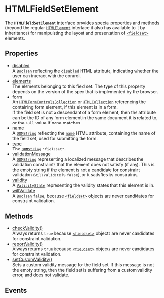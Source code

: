# HTMLFieldSetElement

<div class='overview'>The <strong><code>HTMLFieldSetElement</code></strong> interface provides special properties and methods (beyond the regular <a href="/en-US/docs/Web/API/HTMLElement" title="The HTMLElement interface represents any HTML element. Some elements directly implement this interface, while others implement it via an interface that inherits it."><code>HTMLElement</code></a> interface it also has available to it by inheritance) for manipulating the layout and presentation of <a href="/en-US/docs/Web/HTML/Element/fieldset" title="The HTML <fieldset> element is used to group several controls as well as labels (<label>) within a web form."><code>&lt;fieldset&gt;</code></a> elements.</div>

## Properties

<ul class="items properties">
  <li>
    <a href="">disabled</a>
    <div>A <a href="/en-US/docs/Web/JavaScript/Reference/Global_Objects/Boolean" title="The Boolean object is an object wrapper for a boolean value."><code>Boolean</code></a> reflecting the <code><a href="/en-US/docs/Web/HTML/Element/fieldset#attr-disabled">disabled</a></code> HTML attribute, indicating whether the user can interact with the control.</div>
  </li>
  <li>
    <a href="">elements</a>
    <div>The elements belonging to this field set. The type of this property depends on the version of the spec that is implemented by the browser.</div>
  </li>
  <li>
    <a href="">form</a>
    <div>An <a href="/en-US/docs/Web/API/HTMLFormControlsCollection" title="The HTMLFormControlsCollection interface represents a collection of HTML form control elements. "><code>HTMLFormControlsCollection</code></a> or <a href="/en-US/docs/Web/API/HTMLCollection" title="The HTMLCollection interface represents a generic collection (array-like object similar to arguments) of elements (in document order) and offers methods and properties for selecting from the list."><code>HTMLCollection</code></a> referencing the containing form element, if this element is in a form.<br>
 If the field set is not a descendant of a form element, then the attribute can be the ID of any form element in the same document it is related to, or the <code>null</code> value if none matches.</div>
  </li>
  <li>
    <a href="">name</a>
    <div>A <a href="/en-US/docs/Web/API/DOMString" title="DOMString is a UTF-16 String. As JavaScript already uses such strings, DOMString is mapped directly to a String."><code>DOMString</code></a> reflecting the <code><a href="/en-US/docs/Web/HTML/Element/fieldset#attr-name">name</a></code> HTML attribute, containing the name of the field set, used for submitting the form.</div>
  </li>
  <li>
    <a href="">type</a>
    <div>The <a href="/en-US/docs/Web/API/DOMString" title="DOMString is a UTF-16 String. As JavaScript already uses such strings, DOMString is mapped directly to a String."><code>DOMString</code></a> <code>"fieldset"</code>.</div>
  </li>
  <li>
    <a href="">validationMessage</a>
    <div>A <a href="/en-US/docs/Web/API/DOMString" title="DOMString is a UTF-16 String. As JavaScript already uses such strings, DOMString is mapped directly to a String."><code>DOMString</code></a> representing a localized message that describes the validation constraints that the element does not satisfy (if any). This is the empty string if the element is not a candidate for constraint validation (<code>willValidate</code> is <code>false</code>), or it satisfies its constraints.</div>
  </li>
  <li>
    <a href="">validity</a>
    <div>A <a href="/en-US/docs/Web/API/ValidityState" title="The ValidityState interface represents the validity states that an element can be in, with respect to constraint validation. Together, they help explain why an element's value fails to validate, if it's not valid."><code>ValidityState</code></a> representing the validity states that this element is in.</div>
  </li>
  <li>
    <a href="">willValidate</a>
    <div>A <a href="/en-US/docs/Web/JavaScript/Reference/Global_Objects/Boolean" title="The Boolean object is an object wrapper for a boolean value."><code>Boolean</code></a> <code>false</code>, because <a href="/en-US/docs/Web/HTML/Element/fieldset" title="The HTML <fieldset> element is used to group several controls as well as labels (<label>) within a web form."><code>&lt;fieldset&gt;</code></a> objects are never candidates for constraint validation.</div>
  </li>
</ul>

## Methods

<ul class="items methods">
  <li>
    <a href="">checkValidity()</a>
    <div>Always returns <code>true</code> because <a href="/en-US/docs/Web/HTML/Element/fieldset" title="The HTML <fieldset> element is used to group several controls as well as labels (<label>) within a web form."><code>&lt;fieldset&gt;</code></a> objects are never candidates for constraint validation.</div>
  </li>
  <li>
    <a href="">reportValidity()</a>
    <div>Always returns <code>true</code> because <a href="/en-US/docs/Web/HTML/Element/fieldset" title="The HTML <fieldset> element is used to group several controls as well as labels (<label>) within a web form."><code>&lt;fieldset&gt;</code></a> objects are never candidates for constraint validation.</div>
  </li>
  <li>
    <a href="">setCustomValidity()</a>
    <div>Sets a custom validity message for the field set. If this message is not the empty string, then the field set is suffering from a custom validity error, and does not validate.</div>
  </li>
</ul>

## Events
